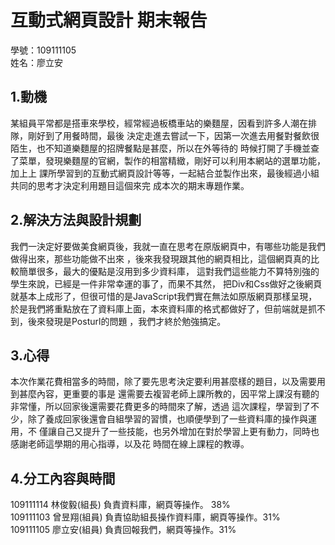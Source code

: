 ﻿# 互動式網頁設計 期末報告

學號：109111105
<br />
姓名：廖立安

## 1.動機

某組員平常都是搭車來學校，經常經過板橋車站的樂麵屋，因看到許多人潮在排隊，剛好到了用餐時間，最後
決定走進去嘗試一下，因第一次進去用餐對餐飲很陌生，也不知道樂麵屋的招牌餐點是甚麼，所以在外等待的
時候打開了手機並查了菜單，發現樂麵屋的官網，製作的相當精緻，剛好可以利用本網站的選單功能，加上上
課所學習到的互動式網頁設計等等，一起結合並製作出來，最後經過小組共同的思考才決定利用題目這個來完
成本次的期末專題作業。


## 2.解決方法與設計規劃

我們一決定好要做美食網頁後，我就一直在思考在原版網頁中，有哪些功能是我們做得出來，那些功能做不出來
，後來我發現跟其他的網頁相比，這個網頁真的比較簡單很多，最大的優點是沒用到多少資料庫，
這對我們這些能力不算特別強的學生來說，已經是一件非常幸運的事了，而果不其然，
把Div和Css做好之後網頁就基本上成形了，但很可惜的是JavaScript我們實在無法如原版網頁那樣呈現，
於是我們將重點放在了資料庫上面，本來資料庫的格式都做好了，但前端就是抓不到，後來發現是Posturl的問題
，我們才終於勉強搞定。


## 3.心得

本次作業花費相當多的時間，除了要先思考決定要利用甚麼樣的題目，以及需要用到甚麼內容，更重要的事是
還需要去複習老師上課所教的，因平常上課沒有聽的非常懂，所以回家後還需要花費更多的時間來了解，透過
這次課程，學習到了不少，除了養成回家後還會自組學習的習慣，也順便學到了一些資料庫的操作與運用，不
僅讓自己又提升了一些技能，也另外增加在對於學習上更有動力，同時也感謝老師這學期的用心指導，以及花
時間在線上課程的教導。



## 4.分工內容與時間
109111114 林俊毅(組長) 負責資料庫，網頁等操作。 38% <br> 
109111103 曾昱翔(組員) 負責協助組長操作資料庫，網頁等操作。31% <br> 
109111105 廖立安(組員) 負責回報我們，網頁等操作。31% <br> 



